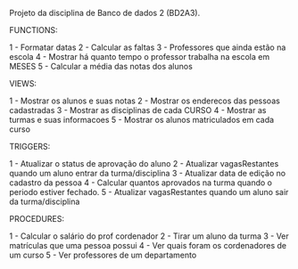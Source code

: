 Projeto da disciplina de Banco de dados 2 (BD2A3).


FUNCTIONS:

1 - Formatar datas
2 - Calcular as faltas
3 - Professores que ainda estão na escola
4 - Mostrar há quanto tempo o professor trabalha na escola em MESES
5 - Calcular a média das notas dos alunos

VIEWS:

1 - Mostrar os alunos e suas notas
2 - Mostrar os enderecos das pessoas cadastradas
3 - Mostrar as disciplinas de cada CURSO
4 - Mostrar as turmas e suas informacoes
5 - Mostrar os alunos matriculados em cada curso

TRIGGERS:

1 - Atualizar o status de aprovação do aluno
2 - Atualizar vagasRestantes quando um aluno entrar da turma/disciplina 
3 - Atualizar data de edição no cadastro da pessoa
4 - Calcular quantos aprovados na turma quando o periodo estiver fechado.
5 - Atualizar vagasRestantes quando um aluno sair da turma/disciplina 

PROCEDURES:

1 - Calcular o salário do prof cordenador
2 - Tirar um aluno da turma
3 - Ver matrículas que uma pessoa possui 
4 - Ver quais foram os cordenadores de um curso
5 - Ver professores de um departamento
